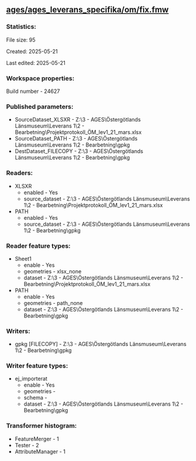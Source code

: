 ﻿## [ages/ages_leverans_specifika/om/fix.fmw](https://github.com/kicki58/kix_working_dir/blob/master/ages/ages_leverans_specifika/om/fix.fmw)

### Statistics:
File size: 95

Created: 2025-05-21

Last edited: 2025-05-21


### Workspace properties:
Build number    - 24627

### Published parameters:
*  SourceDataset_XLSXR    -   Z:\3 - AGES\Östergötlands Länsmuseum\Leverans 1\2 - Bearbetning\Projektprotokoll_ÖM_lev1_21_mars.xlsx
*  SourceDataset_PATH    -   Z:\3 - AGES\Östergötlands Länsmuseum\Leverans 1\2 - Bearbetning\gpkg
*  DestDataset_FILECOPY    -   Z:\3 - AGES\Östergötlands Länsmuseum\Leverans 1\2 - Bearbetning\gpkg

### Readers:
*  XLSXR
    * enabled    -  Yes
    * source_dataset    -   Z:\3 - AGES\Östergötlands Länsmuseum\Leverans 1\2 - Bearbetning\Projektprotokoll_ÖM_lev1_21_mars.xlsx
*  PATH
    * enabled    -  Yes
    * source_dataset    -   Z:\3 - AGES\Östergötlands Länsmuseum\Leverans 1\2 - Bearbetning\gpkg

### Reader feature types:
*  Sheet1
    * enable - Yes
    * geometries - xlsx_none
    * dataset - Z:\3 - AGES\Östergötlands Länsmuseum\Leverans 1\2 - Bearbetning\Projektprotokoll_ÖM_lev1_21_mars.xlsx
*  PATH
    * enable - Yes
    * geometries - path_none
    * dataset - Z:\3 - AGES\Östergötlands Länsmuseum\Leverans 1\2 - Bearbetning\gpkg


### Writers:
*  gpkg [FILECOPY]    -   Z:\3 - AGES\Östergötlands Länsmuseum\Leverans 1\2 - Bearbetning\gpkg

### Writer feature types:
*  ej_importerat
    * enable - Yes
    * geometries - 
    * schema - 
    * dataset - Z:\3 - AGES\Östergötlands Länsmuseum\Leverans 1\2 - Bearbetning\gpkg

### Transformer histogram:
*  FeatureMerger    -   1
*  Tester    -   2
*  AttributeManager    -   1

